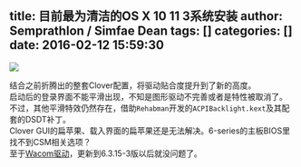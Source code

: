 title: 目前最为清洁的OS X 10 11 3系统安装
author: Semprathlon / Simfae Dean
tags: []
categories: []
date: 2016-02-12 15:59:30
---
![](/blog/uploads/2016/02/Screen-Shot-2016-02-12-at-14.11.56.png)  
<!--more-->
结合之前折腾出的整套Clover配置，将驱动贴合度提升到了新的高度。  
启动后的登录界面不能平滑出现，不知是图形驱动不完善或者是特性被取消了。  
不过，其他平滑特效仍然存在，借助`Rehabman`开发的`ACPIBacklight.kext`及其配套的DSDT补丁。  
Clover GUI的扁苹果、载入界面的扁苹果还是无法解决。6-series的主板BIOS里找不到CSM相关选项？  
至于[Wacom驱动](/archives/1729)，更新到6.3.15-3版以后就没问题了。  